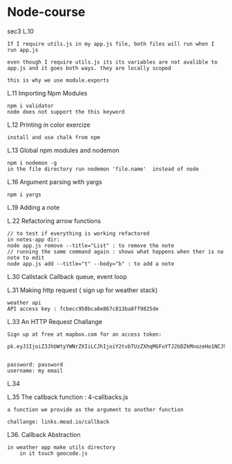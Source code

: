 # Node-course

sec3 L.10

    If I require utils.js in my app.js file, both files will run when I run app.js

    even though I require utils.js its its variables are not avalible to app.js and it goes both ways. they are locally scoped

    this is why we use module.exports

L.11 Importing Npm Modules

    npm i validator
    node does not support the this keyword

L.12 Printing in color exercize

    install and use chalk from npm

L.13 Global npm modules and nodemon

    npm i nodemon -g
    in the file directory run nodemon 'file.name'  instead of node

L.16 Argument parsing with yargs

    npm i yargs

L.19 Adding a note

L.22 Refactoring arrow functions

    // to test if everything is working refactored
    in notes-app dir:
    node app.js remove --title="List" : to remove the note
    // running the same command again : shows what happens when ther is no note to edit
    node app.js add --title="t" --body="b" : to add a note

L.30 Callstack Callback queue, event loop

L.31 Making http request ( sign up for weather stack)

    weather api
    API access key : fcbecc958bca8e867c813ba8ff9825de

L.33 An HTTP Request Challange

    Sign up at free at mapbox.com for an access token:
        pk.eyJ1IjoiZ3JhbWtyYWNrZXIiLCJhIjoiY2tvbTUzZXhqMGFuYTJ2bDZkMnozeHo1NCJ9.pvL5mbZl8DZuAjtBZR3tUA


    password: password
    username: my email

L.34

L.35 The callback function : 4-callbacks.js

    a function we provide as the argument to another function

    challange: links.mead.io/callback

L36. Callback Abstraction

    in weather app make utils directory
        in it touch geocode.js
        